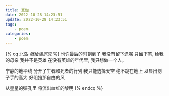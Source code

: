 ```yaml
---
title: 宣告
date: 2022-10-28 14:23:51
update: 2022-10-28 14:23:51
tags:
    - poem
categories:
    - poem
---
```


{% cq 北岛 *献给遇罗克* %}
也许最后的时刻到了
我没有留下遗嘱
只留下笔, 给我的母亲
我并不是英雄
在没有英雄的年代里,
我只想做一个人。   

宁静的地平线
分开了生者和死者的行列
我只能选择天空
绝不跪在地上
以显出刽子手的高大
好阻挡那自由的风     

从星星的弹孔里
将流出血红的黎明
{% endcq %}